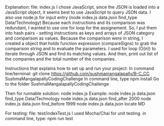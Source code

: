 Explanation:
    file: index.js
    I chose JavaScript, since the JSON is loaded into a JavaScript object, it seems best to use JavaScript to query JSON data.
    I also use node.js for input entry (node index.js data.json find_type Data/Technology)
    Because each instructions and its comparison was redundant, I wanted to use one for loop for the assignement. So, I put them into hash pairs - setting instructions as keys and arrays of JSON category and comparison as values.
    Because the comparison were in string, I created a object that holds function expression (compareSigns) to grab the comparison string and to evaluate the parameters.
    I used for loop (O(n)) to iterate through JSON and find its matching values. And then, print out list of the companies and the total number of the companies.

Instructions that explains how to set up and run your project:
In command line/terminal:
git clone https://github.com/sushmamangalapally/B-C_CC SushmaMangalapallyCodingChallenge
In command line, type npm install
Go to the folder SushmaMangalapallyCodingChallenge

Then for runnable solution:
node index.js <jsonfile> <instruction> <value>
Example:
    node index.js data.json find_type Data/Technology
    node index.js data.json find_after 2000
    node index.js data.json find_before 1999
    node index.js data.json locate MD

For testing:
    file: test/indexTest.js
    I used Mocha/Chai for unit testing.
    in command line, type:
        npm run test
